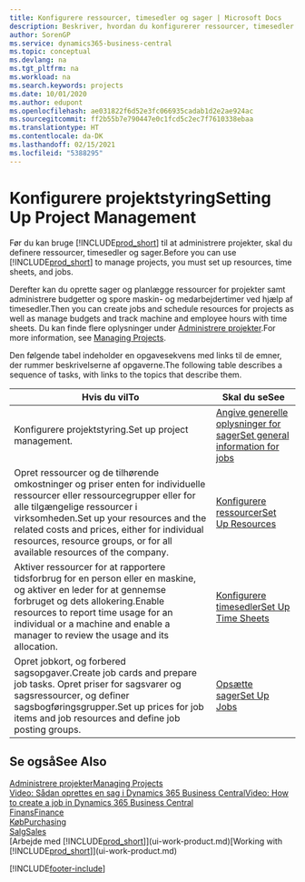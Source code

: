 ```yaml
---
title: Konfigurere ressourcer, timesedler og sager | Microsoft Docs
description: Beskriver, hvordan du konfigurerer ressourcer, timesedler og sager til at administrere projekter.
author: SorenGP
ms.service: dynamics365-business-central
ms.topic: conceptual
ms.devlang: na
ms.tgt_pltfrm: na
ms.workload: na
ms.search.keywords: projects
ms.date: 10/01/2020
ms.author: edupont
ms.openlocfilehash: ae031822f6d52e3fc066935cadab1d2e2ae924ac
ms.sourcegitcommit: ff2b55b7e790447e0c1fcd5c2ec7f7610338ebaa
ms.translationtype: HT
ms.contentlocale: da-DK
ms.lasthandoff: 02/15/2021
ms.locfileid: "5388295"
---
```

# <a name="setting-up-project-management"></a><span data-ttu-id="cc0e3-103">Konfigurere projektstyring</span><span class="sxs-lookup"><span data-stu-id="cc0e3-103">Setting Up Project Management</span></span>
<span data-ttu-id="cc0e3-104">Før du kan bruge [!INCLUDE[prod_short](includes/prod_short.md)] til at administrere projekter, skal du definere ressourcer, timesedler og sager.</span><span class="sxs-lookup"><span data-stu-id="cc0e3-104">Before you can use [!INCLUDE[prod_short](includes/prod_short.md)] to manage projects, you must set up resources, time sheets, and jobs.</span></span>

<span data-ttu-id="cc0e3-105">Derefter kan du oprette sager og planlægge ressourcer for projekter samt administrere budgetter og spore maskin- og medarbejdertimer ved hjælp af timesedler.</span><span class="sxs-lookup"><span data-stu-id="cc0e3-105">Then you can create jobs and schedule resources for projects as well as manage budgets and track machine and employee hours with time sheets.</span></span> <span data-ttu-id="cc0e3-106">Du kan finde flere oplysninger under [Administrere projekter](projects-manage-projects.md).</span><span class="sxs-lookup"><span data-stu-id="cc0e3-106">For more information, see [Managing Projects](projects-manage-projects.md).</span></span>  

<span data-ttu-id="cc0e3-107">Den følgende tabel indeholder en opgavesekvens med links til de emner, der rummer beskrivelserne af opgaverne.</span><span class="sxs-lookup"><span data-stu-id="cc0e3-107">The following table describes a sequence of tasks, with links to the topics that describe them.</span></span>

| <span data-ttu-id="cc0e3-108">Hvis du vil</span><span class="sxs-lookup"><span data-stu-id="cc0e3-108">To</span></span> | <span data-ttu-id="cc0e3-109">Skal du se</span><span class="sxs-lookup"><span data-stu-id="cc0e3-109">See</span></span> |
| --- | --- |
| <span data-ttu-id="cc0e3-110">Konfigurere projektstyring.</span><span class="sxs-lookup"><span data-stu-id="cc0e3-110">Set up project management.</span></span>|[<span data-ttu-id="cc0e3-111">Angive generelle oplysninger for sager</span><span class="sxs-lookup"><span data-stu-id="cc0e3-111">Set general information for jobs</span></span>](projects-how-setup-jobs.md#to-set-general-information-for-jobs)|
| <span data-ttu-id="cc0e3-112">Opret ressourcer og de tilhørende omkostninger og priser enten for individuelle ressourcer eller ressourcegrupper eller for alle tilgængelige ressourcer i virksomheden.</span><span class="sxs-lookup"><span data-stu-id="cc0e3-112">Set up your resources and the related costs and prices, either for individual resources, resource groups, or for all available resources of the company.</span></span> |[<span data-ttu-id="cc0e3-113">Konfigurere ressourcer</span><span class="sxs-lookup"><span data-stu-id="cc0e3-113">Set Up Resources</span></span>](projects-how-setup-resources.md) |
| <span data-ttu-id="cc0e3-114">Aktiver ressourcer for at rapportere tidsforbrug for en person eller en maskine, og aktiver en leder for at gennemse forbruget og dets allokering.</span><span class="sxs-lookup"><span data-stu-id="cc0e3-114">Enable resources to report time usage for an individual or a machine and enable a manager to review the usage and its allocation.</span></span> |[<span data-ttu-id="cc0e3-115">Konfigurere timesedler</span><span class="sxs-lookup"><span data-stu-id="cc0e3-115">Set Up Time Sheets</span></span>](projects-how-setup-time-sheets.md) |
| <span data-ttu-id="cc0e3-116">Opret jobkort, og forbered sagsopgaver.</span><span class="sxs-lookup"><span data-stu-id="cc0e3-116">Create job cards and prepare job tasks.</span></span> <span data-ttu-id="cc0e3-117">Opret priser for sagsvarer og sagsressourcer, og definer sagsbogføringsgrupper.</span><span class="sxs-lookup"><span data-stu-id="cc0e3-117">Set up prices for job items and job resources and define job posting groups.</span></span> |[<span data-ttu-id="cc0e3-118">Opsætte sager</span><span class="sxs-lookup"><span data-stu-id="cc0e3-118">Set Up Jobs</span></span>](projects-how-setup-jobs.md) |

## <a name="see-also"></a><span data-ttu-id="cc0e3-119">Se også</span><span class="sxs-lookup"><span data-stu-id="cc0e3-119">See Also</span></span>

[<span data-ttu-id="cc0e3-120">Administrere projekter</span><span class="sxs-lookup"><span data-stu-id="cc0e3-120">Managing Projects</span></span>](projects-manage-projects.md)  
[<span data-ttu-id="cc0e3-121">Video: Sådan oprettes en sag i Dynamics 365 Business Central</span><span class="sxs-lookup"><span data-stu-id="cc0e3-121">Video: How to create a job in Dynamics 365 Business Central</span></span>](https://www.youtube.com/watch?v=VqaPWr7BWmw)  
[<span data-ttu-id="cc0e3-122">Finans</span><span class="sxs-lookup"><span data-stu-id="cc0e3-122">Finance</span></span>](finance.md)  
[<span data-ttu-id="cc0e3-123">Køb</span><span class="sxs-lookup"><span data-stu-id="cc0e3-123">Purchasing</span></span>](purchasing-manage-purchasing.md)  
[<span data-ttu-id="cc0e3-124">Salg</span><span class="sxs-lookup"><span data-stu-id="cc0e3-124">Sales</span></span>](sales-manage-sales.md)  
<span data-ttu-id="cc0e3-125">[Arbejde med [!INCLUDE[prod_short](includes/prod_short.md)]](ui-work-product.md)</span><span class="sxs-lookup"><span data-stu-id="cc0e3-125">[Working with [!INCLUDE[prod_short](includes/prod_short.md)]](ui-work-product.md)</span></span>  


[!INCLUDE[footer-include](includes/footer-banner.md)]